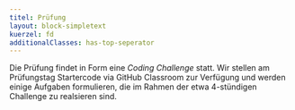```yaml
---
titel: Prüfung
layout: block-simpletext
kuerzel: fd
additionalClasses: has-top-seperator
---
```



Die Prüfung findet in Form eine *Coding Challenge* statt. Wir stellen am Prüfungstag Startercode via GitHub Classroom zur Verfügung und werden einige Aufgaben formulieren, die im Rahmen der etwa 4-stündigen Challenge zu realsieren sind. 